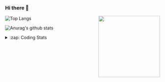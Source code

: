 ### Hi there 👋

<!--
**tao8687/tao8687** is a ✨ _special_ ✨ repository because its `README.md` (this file) appears on your GitHub profile.

Here are some ideas to get you started:

- 🔭 I’m currently working on ...
- 🌱 I’m currently learning ...
- 👯 I’m looking to collaborate on ...
- 🤔 I’m looking for help with ...
- 💬 Ask me about ...
- 📫 How to reach me: ...
- 😄 Pronouns: ...
- ⚡ Fun fact: ...
-->

<img align='right' src="https://media.giphy.com/media/M9gbBd9nbDrOTu1Mqx/giphy.gif" width="200">

  
![Top Langs](https://github-readme-stats.vercel.app/api/top-langs/?username=tao8687&layout=compact&title_color=23238E&text_color=A67D3D)

![Anurag's github stats](https://github-readme-stats.vercel.app/api?username=tao8687&show_icons=true&&text_color=A67D3D&title_color=23238E&show_icons=false&count_private=true&hide=stars)

<details>
  <summary>:zap: Coding Stats</summary>
  <b>
<!--START_SECTION:waka-->

```text
From: 21 July 2022 - To: 28 July 2022

C            19 hrs 13 mins  █████████████████▒░░░░░░░   69.66 %
Markdown     3 hrs 2 mins    ██▓░░░░░░░░░░░░░░░░░░░░░░   11.03 %
C++          2 hrs 15 mins   ██░░░░░░░░░░░░░░░░░░░░░░░   08.21 %
CMake        1 hr 4 mins     █░░░░░░░░░░░░░░░░░░░░░░░░   03.89 %
Git Config   39 mins         ▓░░░░░░░░░░░░░░░░░░░░░░░░   02.37 %
Other        29 mins         ▒░░░░░░░░░░░░░░░░░░░░░░░░   01.75 %
```

<!--END_SECTION:waka-->
</details>
